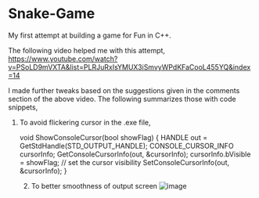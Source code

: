 # Snake-Game

My first attempt at building a game for Fun in C++. 

The following video helped me with this attempt, 
https://www.youtube.com/watch?v=PSoLD9mVXTA&list=PLRJuRxIsYMUX3iSmvyWPdKFaCooL455YQ&index=14

I made further tweaks based on the suggestions given in the comments section of the above video. The following summarizes those with code snippets, 

1. To avoid flickering cursor in the .exe file, 

    void ShowConsoleCursor(bool showFlag)
    {
        HANDLE out = GetStdHandle(STD_OUTPUT_HANDLE);
        CONSOLE_CURSOR_INFO cursorInfo;
        GetConsoleCursorInfo(out, &cursorInfo);
        cursorInfo.bVisible = showFlag; // set the cursor visibility
        SetConsoleCursorInfo(out, &cursorInfo);
    }
    
    2. To better smoothness of output screen
![image](https://user-images.githubusercontent.com/82727990/170604956-fb8a38ea-bfaf-415b-8c9c-d165041c3c9e.png)




